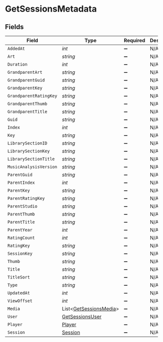 # GetSessionsMetadata


## Fields

| Field                                                               | Type                                                                | Required                                                            | Description                                                         | Example                                                             |
| ------------------------------------------------------------------- | ------------------------------------------------------------------- | ------------------------------------------------------------------- | ------------------------------------------------------------------- | ------------------------------------------------------------------- |
| `AddedAt`                                                           | *int*                                                               | :heavy_minus_sign:                                                  | N/A                                                                 | 1705543312                                                          |
| `Art`                                                               | *string*                                                            | :heavy_minus_sign:                                                  | N/A                                                                 | /library/metadata/39904/art/1705310687                              |
| `Duration`                                                          | *int*                                                               | :heavy_minus_sign:                                                  | N/A                                                                 | 186240                                                              |
| `GrandparentArt`                                                    | *string*                                                            | :heavy_minus_sign:                                                  | N/A                                                                 | /library/metadata/39904/art/1705310687                              |
| `GrandparentGuid`                                                   | *string*                                                            | :heavy_minus_sign:                                                  | N/A                                                                 | plex://artist/5d07bbfd403c6402904a6480                              |
| `GrandparentKey`                                                    | *string*                                                            | :heavy_minus_sign:                                                  | N/A                                                                 | /library/metadata/39904                                             |
| `GrandparentRatingKey`                                              | *string*                                                            | :heavy_minus_sign:                                                  | N/A                                                                 | 39904                                                               |
| `GrandparentThumb`                                                  | *string*                                                            | :heavy_minus_sign:                                                  | N/A                                                                 | /library/metadata/39904/thumb/1705310687                            |
| `GrandparentTitle`                                                  | *string*                                                            | :heavy_minus_sign:                                                  | N/A                                                                 | Green Day                                                           |
| `Guid`                                                              | *string*                                                            | :heavy_minus_sign:                                                  | N/A                                                                 | plex://track/6535834f71f22f36f71a8e8f                               |
| `Index`                                                             | *int*                                                               | :heavy_minus_sign:                                                  | N/A                                                                 | 1                                                                   |
| `Key`                                                               | *string*                                                            | :heavy_minus_sign:                                                  | N/A                                                                 | /library/metadata/67085                                             |
| `LibrarySectionID`                                                  | *string*                                                            | :heavy_minus_sign:                                                  | N/A                                                                 | 3                                                                   |
| `LibrarySectionKey`                                                 | *string*                                                            | :heavy_minus_sign:                                                  | N/A                                                                 | /library/sections/3                                                 |
| `LibrarySectionTitle`                                               | *string*                                                            | :heavy_minus_sign:                                                  | N/A                                                                 | Music                                                               |
| `MusicAnalysisVersion`                                              | *string*                                                            | :heavy_minus_sign:                                                  | N/A                                                                 | 1                                                                   |
| `ParentGuid`                                                        | *string*                                                            | :heavy_minus_sign:                                                  | N/A                                                                 | plex://album/65394d6d472b8ab03ef47f12                               |
| `ParentIndex`                                                       | *int*                                                               | :heavy_minus_sign:                                                  | N/A                                                                 | 1                                                                   |
| `ParentKey`                                                         | *string*                                                            | :heavy_minus_sign:                                                  | N/A                                                                 | /library/metadata/67084                                             |
| `ParentRatingKey`                                                   | *string*                                                            | :heavy_minus_sign:                                                  | N/A                                                                 | 67084                                                               |
| `ParentStudio`                                                      | *string*                                                            | :heavy_minus_sign:                                                  | N/A                                                                 | Reprise Records                                                     |
| `ParentThumb`                                                       | *string*                                                            | :heavy_minus_sign:                                                  | N/A                                                                 | /library/metadata/67084/thumb/1705543314                            |
| `ParentTitle`                                                       | *string*                                                            | :heavy_minus_sign:                                                  | N/A                                                                 | Saviors                                                             |
| `ParentYear`                                                        | *int*                                                               | :heavy_minus_sign:                                                  | N/A                                                                 | 2024                                                                |
| `RatingCount`                                                       | *int*                                                               | :heavy_minus_sign:                                                  | N/A                                                                 | 45885                                                               |
| `RatingKey`                                                         | *string*                                                            | :heavy_minus_sign:                                                  | N/A                                                                 | 67085                                                               |
| `SessionKey`                                                        | *string*                                                            | :heavy_minus_sign:                                                  | N/A                                                                 | 203                                                                 |
| `Thumb`                                                             | *string*                                                            | :heavy_minus_sign:                                                  | N/A                                                                 | /library/metadata/67084/thumb/1705543314                            |
| `Title`                                                             | *string*                                                            | :heavy_minus_sign:                                                  | N/A                                                                 | The American Dream Is Killing Me                                    |
| `TitleSort`                                                         | *string*                                                            | :heavy_minus_sign:                                                  | N/A                                                                 | American Dream Is Killing Me                                        |
| `Type`                                                              | *string*                                                            | :heavy_minus_sign:                                                  | N/A                                                                 | track                                                               |
| `UpdatedAt`                                                         | *int*                                                               | :heavy_minus_sign:                                                  | N/A                                                                 | 1705543314                                                          |
| `ViewOffset`                                                        | *int*                                                               | :heavy_minus_sign:                                                  | N/A                                                                 | 1000                                                                |
| `Media`                                                             | List<[GetSessionsMedia](../../Models/Requests/GetSessionsMedia.md)> | :heavy_minus_sign:                                                  | N/A                                                                 |                                                                     |
| `User`                                                              | [GetSessionsUser](../../Models/Requests/GetSessionsUser.md)         | :heavy_minus_sign:                                                  | N/A                                                                 |                                                                     |
| `Player`                                                            | [Player](../../Models/Requests/Player.md)                           | :heavy_minus_sign:                                                  | N/A                                                                 |                                                                     |
| `Session`                                                           | [Session](../../Models/Requests/Session.md)                         | :heavy_minus_sign:                                                  | N/A                                                                 |                                                                     |